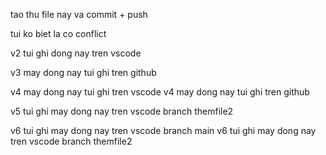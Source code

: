 tao thu file nay va commit + push

tui ko biet la co conflict

v2 tui ghi dong nay tren vscode

v3 may dong nay tui ghi tren github

v4 may dong nay tui ghi tren vscode
v4 may dong nay tui ghi tren github

v5 tui ghi may dong nay tren vscode branch themfile2

v6 tui ghi may dong nay tren vscode branch main
v6 tui ghi may dong nay tren vscode branch themfile2
